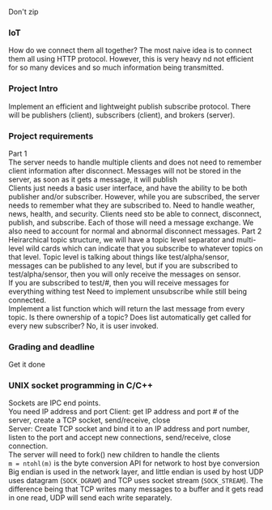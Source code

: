 Don't zip
### IoT
How do we connect them all together? The most naive idea is to connect them all using HTTP protocol. However, this is very heavy nd not efficient for so many devices and so much information being transmitted. 
### Project Intro
Implement an efficient and lightweight publish subscribe protocol. There will be publishers (client), subscribers (client), and brokers (server).  

### Project requirements
Part 1  
The server needs to handle multiple clients and does not need to remember client information after disconnect. Messages will not be stored in the server, as soon as it gets a message, it will publish  
Clients just needs a basic user interface, and have the ability to be both publisher and/or subscriber. However, while you are subscribed, the server needs to remember what they are subscribed to. Need to handle weather, news, health, and security. Clients need sto be able to connect, disconnect, publish, and subscribe. Each of those will need a message exchange. We also need to account for normal and abnormal disconnect messages. 
Part 2
Heirarchical topic structure, we will have a topic level separator and multi-level wild cards which can indicate that you subscribe to whatever topics on that level. 
Topic level is talking about things like test/alpha/sensor, messages can be published to any level, but if you are subscribed to test/alpha/sensor, then you will only receive the messages on sensor.  
If you are subscribed to test/#, then you will receive messages for everything withing test
Need to implement unsubscribe while still being connected.  
Implement a list function which will return the last message from every topic. 
Is there ownership of a topic?
Does list automatically get called for every new subscriber? No, it is user invoked. 
### Grading and deadline
Get it done
### UNIX socket programming in C/C++
Sockets are IPC end points.  
You need IP address and port
Client: get IP address and port # of the server, create a TCP socket, send/receive, close  
Server: Create TCP socket and bind it to an IP address and port number, listen to the port and accept new connections, send/receive, close connection.  
The server will need to fork() new children to handle the clients  
```m = ntohl(m)``` is the byte conversion API for network to host bye conversion
Big endian is used in the network layer, and little endian is used by host
UDP uses datagram (```SOCK_DGRAM```) and TCP uses socket stream (```SOCK_STREAM```). The difference being that TCP writes many messages to a buffer and it gets read in one read, UDP will send each write separately. 
